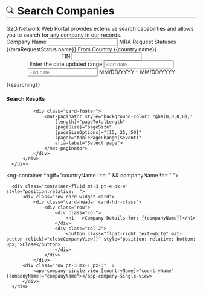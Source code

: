 
<div class="container-fluid  "  >   
  <h1 class="  px-4 pt-4 pb-2 " style="border-bottom: 2px solid rgba(0, 60, 110, 0.15);">
      <svg xmlns="http://www.w3.org/2000/svg" width="22" height="22" fill="currentColor" class="bi bi-search" viewBox="0 0 18 18">
          <path d="M11.742 10.344a6.5 6.5 0 1 0-1.397 1.398h-.001q.044.06.098.115l3.85 3.85a1 1 0 0 0 1.415-1.414l-3.85-3.85a1 1 0 0 0-.115-.1zM12 6.5a5.5 5.5 0 1 1-11 0 5.5 5.5 0 0 1 11 0"/>
      </svg>
      Search Companies
  </h1>
</div>  


<div class="row mx-4 pb-3">
  G2G Network Web Portal provides extensive search capabilities and allows you to search for any company in our records.
</div> 

<div class="input-container pb-3">
  <div class="filters-container">
    <div class="filters-row">
    <mat-form-field class="search-form-field" style="width: 200px;">
      <mat-label>Company Name</mat-label>
      <input matInput type="text" [(ngModel)]="cmpnySearchParam.cmpnyName">
    </mat-form-field>
    <mat-form-field class="search-form-field" style="width:300px">
      <mat-label>MRA Request Statuses</mat-label>
      <mat-select [formControl]="statusesForm" multiple>
          <mat-option *ngFor="let mraRequestStatus of MRAList"
              [value]="mraRequestStatus.value">{{mraRequestStatus.name}}</mat-option>
      </mat-select>
    </mat-form-field>
    <mat-form-field class="search-form-field">
      <mat-label>From Country</mat-label>
      <mat-select [formControl]="countriesForm" multiple>
          <mat-option *ngFor="let country of mainCountries.list" [value]="country.IsoCd">
              <span *ngIf="country.name !== undefined && country.name.length>2" class="flag-input fi fi-{{country.IsoCd?.toLowerCase()}}"></span>
              {{country.name}}
          </mat-option>
      </mat-select>
    </mat-form-field>
    </div>
    <div class="filters-row" style="text-align: center;">
    <mat-form-field class="search-form-field" style="width: 200px;">
        <mat-label>TIN</mat-label>
        <input matInput type="text" [(ngModel)]="cmpnySearchParam.tin">
    </mat-form-field>
    <form [formGroup]="dateRangeForm">
      <mat-form-field class="search-form-field" style="width: 300px;">
        <mat-label>Enter the date updated range</mat-label>
        <mat-date-range-input [rangePicker]="picker" formGroupName="dateRange">
          <input matStartDate formControlName="start" placeholder="Start date">
          <input matEndDate formControlName="end" placeholder="End date">
        </mat-date-range-input>
        <mat-hint>MM/DD/YYYY – MM/DD/YYYY</mat-hint>
        <mat-datepicker-toggle matIconSuffix [for]="picker"></mat-datepicker-toggle>
        <mat-date-range-picker #picker></mat-date-range-picker>
      </mat-form-field>
    </form>
    </div>
  </div>
</div>

<div class="searching-container" *ngIf="searching.length>0">
  <mat-progress-spinner class="spinner" [mode]="'indeterminate'"></mat-progress-spinner>
  <div class="searching-text">
      {{searching}}
  </div>
</div>

<div class="container-fluid"  style="  position: relative;  " *ngIf="searching.length===0">                
  <div class="row">
      <div class="col ">
          <div class="card widget-card">
              <div class="card-header card-hdr-class">
                  <div class="row">
                      <div class="col">
                          <h4 class="card-title mb-1 pt-1" >Search Results</h4> 
                      </div>
                  </div> 
              </div>
              <div class="card-body px-0 pb-0 " >
                <app-companies-table class="companies-table" *ngIf="companiesList.length>0"
                  [headers]="['index', 'name', 'country', 'g2g_id', 'company_id', 'status', 'status_updated']"
                  [filters]="['name', 'address', 'status', 'tin', 'g2g_id']"
                  [companies]="companiesList">
                </app-companies-table>                       
              </div>
              
              <div class="card-footer">
                  <mat-paginator style="background-color: rgba(0,0,0,0);"
                      [length]="pageTotalLength" 
                      [pageSize]="pageSize"
                      [pageSizeOptions]="[15, 25, 50]"
                      (page)="tablePageChange($event)"
                      aria-label="Select page">
                  </mat-paginator>
              </div>
          </div>
      </div>
  </div>
</div>




<ng-container *ngIf="countryName !== '' && companyName !=='' ">
  
      <div class="container-fluid mt-3 pt-4 px-4" style="position:relative;  ">
          <div class="row card widget-card"> 
              <div class="card-header card-hdr-class">
                  <div class="row">
                      <div class="col">
                          <h1   >Company Details for: {{companyName}}</h1>
                      </div>
                      <div class="col-2">
                          <button class="float-right text-white" mat-button (click)="closeCompanyView()" style="position: relative; bottom: 0px;">Close</button>
                      </div>
                  </div>
              </div>
          <div class="row pt-3 mx-1 px-3"  >
              <app-company-single-view [countryName]="countryName" [companyName]="companyName"></app-company-single-view>
          </div>
      </div>
  </div>
</ng-container>

